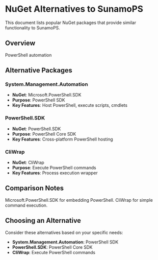 # NuGet Alternatives to SunamoPS

This document lists popular NuGet packages that provide similar functionality to SunamoPS.

## Overview

PowerShell automation

## Alternative Packages

### System.Management.Automation
- **NuGet**: Microsoft.PowerShell.SDK
- **Purpose**: PowerShell SDK
- **Key Features**: Host PowerShell, execute scripts, cmdlets

### PowerShell.SDK
- **NuGet**: PowerShell.SDK
- **Purpose**: PowerShell Core SDK
- **Key Features**: Cross-platform PowerShell hosting

### CliWrap
- **NuGet**: CliWrap
- **Purpose**: Execute PowerShell commands
- **Key Features**: Process execution wrapper

## Comparison Notes

Microsoft.PowerShell.SDK for embedding PowerShell. CliWrap for simple command execution.

## Choosing an Alternative

Consider these alternatives based on your specific needs:
- **System.Management.Automation**: PowerShell SDK
- **PowerShell.SDK**: PowerShell Core SDK
- **CliWrap**: Execute PowerShell commands
